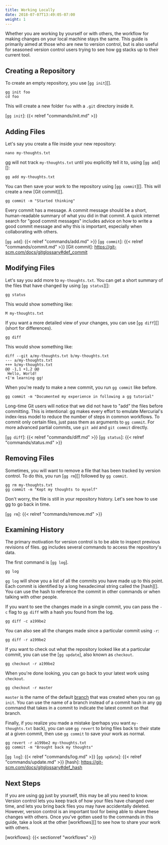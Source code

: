 ```yaml
---
title: Working Locally
date: 2018-07-07T13:49:05-07:00
weight: 1
---
```


Whether you are working by yourself or with others, the workflow for making
changes on your local machine stays the same. This guide is primarily aimed at
those who are new to version control, but is also useful for seasoned version
control users trying to see how gg stacks up to their current tool.

<!--more-->

## Creating a Repository

To create an empty repository, you use [`gg init`][].

```shell
gg init foo
cd foo
```

This will create a new folder `foo` with a `.git` directory inside it.

[`gg init`]: {{< relref "commands/init.md" >}}

## Adding Files

Let's say you create a file inside your new repository:

```shell
nano my-thoughts.txt
```

gg will not track `my-thoughts.txt` until you explicitly tell it to, using [`gg
add`][]:

```shell
gg add my-thoughts.txt
```

You can then save your work to the repository using [`gg commit`][]. This will
create a new [Git commit][].

```shell
gg commit -m "Started thinking"
```

Every commit has a message. A commit message should be a short, human-readable
summary of what you did in that commit. A quick internet search for "good commit
messages" includes advice on how to write a good commit message and why this is
important, especially when collaborating with others.

[`gg add`]: {{< relref "commands/add.md" >}}
[`gg commit`]: {{< relref "commands/commit.md" >}}
[Git commit]: https://git-scm.com/docs/gitglossary#def_commit

## Modifying Files

Let's say you add more to `my-thoughts.txt`. You can get a short summary of the
files that have changed by using [`gg status`][]:

```shell
gg status
```

This would show something like:

```
M my-thoughts.txt
```

If you want a more detailed view of your changes, you can use [`gg diff`][] (short for differences).

```shell
gg diff
```

This would show something like:

```
diff --git a/my-thoughts.txt b/my-thoughts.txt
--- a/my-thoughts.txt
+++ b/my-thoughts.txt
@@ -1,1 +1,2 @@
 Hello, World!
+I'm learning gg!
```

When you're ready to make a new commit, you run `gg commit` like before.

```shell
gg commit -m "Documented my experience in following a gg tutorial"
```

Long-time Git users will notice that we did not have to "add" the files before
committing. This is intentional: gg makes every effort to emulate Mercurial's
index-less model to reduce the number of steps in common workflows. To commit
only certain files, just pass them as arguments to `gg commit`. For more
advanced partial commits, use `git add` and `git commit` directly.

[`gg diff`]: {{< relref "commands/diff.md" >}}
[`gg status`]: {{< relref "commands/status.md" >}}

## Removing Files

Sometimes, you will want to remove a file that has been tracked by version
control. To do this, you run [`gg rm`][] followed by `gg commit`.

```shell
gg rm my-thoughts.txt
gg commit -m "Kept my thoughts to myself"
```

Don't worry, the file is still in your repository history. Let's see how to use
gg to go back in time.

[`gg rm`]: {{< relref "commands/remove.md" >}}

## Examining History

The primary motivation for version control is to be able to inspect previous
revisions of files. gg includes several commands to access the repository's
data.

The first command is [`gg log`].

```shell
gg log
```

`gg log` will show you a list of all the commits you have made up to this point.
Each commit is identified by a long hexadecimal string called the [hash][]. You
can use the hash to reference the commit in other commands or when talking with
other people.

If you want to see the changes made in a single commit, you can pass the `-c`
flag to `gg diff` with a hash you found from the log.

```shell
gg diff -c a199be2
```

You can also see all the changes made since a particular commit using `-r`:

```shell
gg diff -r a199be2
```

If you want to check out what the repository looked like at a particular commit,
you can use the [`gg update`], also known as `checkout`.

```shell
gg checkout -r a199be2
```

When you're done looking, you can go back to your latest work using `checkout`.

```shell
gg checkout -r master
```

`master` is the name of the default [branch][] that was created when you ran `gg
init`. You can use the name of a branch instead of a commit hash in any gg
command that takes in a commit to indicate the latest commit on that branch.

Finally, if you realize you made a mistake (perhaps you want `my-thoughts.txt`
back), you can use `gg revert` to bring files back to their state at a given
commit, then use `gg commit` to save your work as normal.

```shell
gg revert -r a199be2 my-thoughts.txt
gg commit -m "Brought back my thoughts"
```

[branch]: https://help.github.com/articles/about-branches/
[`gg log`]: {{< relref "commands/log.md" >}}
[`gg update`]: {{< relref "commands/update.md" >}}
[hash]: https://git-scm.com/docs/gitglossary#def_hash

## Next Steps

If you are using gg just by yourself, this may be all you need to know. Version
control lets you keep track of how your files have changed over time, and lets
you bring back files you may have accidentally deleted. However, version control
is an important tool for being able to share these changes with others. Once
you've gotten used to the commands in this guide, take a look at the other
[workflows][] to see how to share your work with others.

[workflows]: {{< sectionref "workflows" >}}
